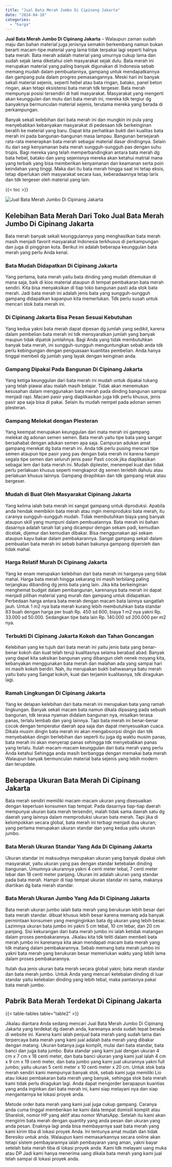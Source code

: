 ```yaml
---
title: "Jual Bata Merah Jumbo Di Cipinang Jakarta"
date: "2024-04-18"
categories: 
  - "harga"
---
```


**Jual Bata Merah Jumbo Di Cipinang Jakarta** – Walaupun zaman sudah maju dan bahan material juga jenisnya semakin berkembang namun bukan berarti macam-tipe material yang lama tidak terpakai lagi seperti halnya bata merah. Bata merah adalah material yang umurnya cukup lama dan sudah sejak lama diketahui oleh masyarakat sejak dulu. Bata merah ini merupakan material yang paling banyak digunakan di Indonesia sebab memang mudah dalam pembuatannya, gampang untuk mendapatkannya dan gampang pula dalam progres pemasangannya. Meski hari ini banyak sekali material sejenis, seperti hebel atau bata ringan, batako, panel beton ringan, akan tetapi eksistensi bata merah tdk tergeser. Bata merah mempunyai posisi tersendiri di hati masyarakat. Masyarakat yang mengerti akan keunggulan dan mutu dari bata merah ini, mereka tdk tergiur dg banyaknya bermunculan material sejenis, terutama mereka yang berada di perkampungan.

Banyak sekali kelebihan dari bata merah ini dan mungkin ini pula yang menyebabkan kebanyakan masyarakat di pedesaan tdk berkeinginan beralih ke material yang baru. Dapat kita perhatikan bukti dari kualitas bata merah ini pada bangunan-bangunan masa lampau. Bangunan bersejarah rata-rata menerapkan bata merah sebagai material dasar dindingnya. Selain itu dari segi kenyamanan bata merah sungguh-sungguh pas dengan suhu tropis. Bagi mereka yang telah memperbandingkan antara bata merah dg bata hebel, batako dan yang sejenisnya mereka akan ketahui matrial mana yang terbaik yang bisa memberikan kenyamanan dan keamanan serta poin keindahan yang tinggi. Maka dari itu bata merah hingga saat ini tetap eksis, tetap diperlukan oleh masyarakat secara luas, keberadaannya tetap laris dan tdk tergeser oleh material yang lain.

{{< toc >}}

![Jual Bata Merah Jumbo Di Cipinang Jakarta](/images/jual-bata-merah-15.png)

## Kelebihan Bata Merah Dari Toko Jual Bata Merah Jumbo Di Cipinang Jakarta

Bata merah banyak sekali keunggulannya yang menghasilkan bata merah masih menjadi favorit masyarakat Indonesia terkhusus di perkampungan dan juga di pinggiran kota. Berikut ini adalah beberapa keunggulan bata merah yang perlu Anda kenal.

### Bata Mudah Didapatkan Di Cipinang Jakarta

Yang pertama, bata merah yaitu bata dinding yang mudah ditemukan di mana saja, baik di kios material ataupun di tempat pembakaran bata merah sendiri. Kita bisa menyaksikan di tiap toko bangunan pasti ada stok bata merah. Jadi bata merah ini adalah jenis bata yang sungguh-sungguh gampang didapatkan kapanpun kita memerlukan. Tdk perlu susah untuk mencari stok bata merah ini.

### Di Cipinang Jakarta Bisa Pesan Sesuai Kebutuhan

Yang kedua yakni bata merah dapat dipesan dg jumlah yang sedikit, karena dalam pembelian bata merah ini tdk mensyaratkan jumlah yang banyak maupun tidak dipatok jumlahnya. Bagi Anda yang tidak membutuhkan banyak bata merah, ini sungguh-sungguh menguntungkan sebab anda tdk perlu kebingungan dengan penguasaan kuantitas pembelian. Anda hanya tinggal membeli dg jumlah yang layak dengan keinginan anda.

### Gampang Dipakai Pada Bangunan Di Cipinang Jakarta

Yang ketiga keunggulan dari bata merah ini mudah untuk dipakai tukang yang telah piawai atau malah masih belajar. Tidak akan menemukan kesusahan dalam menggunakan bata merah pada dinding bangunan sampai menjadi rapi. Macam pasir yang diaplikasikan juga tdk perlu khusus, jenis pasir apa saja bisa di pakai. Selain itu mudah nempel pada adonan semen plesteran.

### Gampang Melekat dengan Plesteran

Yang keempat merupakan keunggulan dari mata merah ini gampang melekat dg adonan semen semen. Bata merah yaitu tipe bata yang sangat bersahabat dengan adukan semen apa saja. Campuran adukan amat gampang merekat dg bata merah ini. Anda tdk perlu pusing mencari tipe semen ataupun tipe pasir yang pas dengan bata merah ini karena hampir segala tipe semen dan seluruh jenis pasir Pasti cocok jika diaplikasikan sebagai lem dari bata merah ini. Mudah diplester, menempel kuat dan tidak perlu perlakuan khusus seperti mengkaprot dg semen terlebih dahulu atau perlakuan khusus lainnya. Gampang dirapihkan dan tdk gampang retak atau bergeser.

### Mudah di Buat Oleh Masyarakat Cipinang Jakarta

Yang kelima ialah bata merah ini sangat gampang untuk diproduksi. Apabila anda hendak membikin bata merah atau ingin memproduksi bata merah, itu caranya sungguh-sungguh mudah. Tidak membutuhkan biaya yang banyak ataupun skill yang mumpuni dalam pembuatannya. Bata merah ini bahan dasarnya adalah tanah liat yang dicampur dengan sekam padi, kemudian dicetak, dijemur dan kemudian dibakar. Bisa menggunakan api sekam ataupun kayu bakar dalam pembakarannya. Sangat gampang sekali dalam pembuatan bata merah ini sebab bahan bakunya gampang diperoleh dan tidak mahal.

### Harga Relatif Murah Di Cipinang Jakarta

Yang ke enam merupakan kelebihan dari bata merah ini harganya yang tidak mahal. Harga bata merah hingga sekarang ini masih terbilang paling terjangkau dibanding dg jenis bata yang lain. Jika kita berkeinginan menghemat budget dalam pembangunan, karenanya bata merah ini dapat menjadi pilihan material yang murah dan gampang untuk didapatkan. Perbedaan harga antara bata merah dengan macam bata lainnya sangatlah jauh. Untuk 1 m2 nya bata merah kurang lebih membutuhkan bata standar 83 buah dengan harga per buah Rp. 450 sd 600, biaya 1 m2 nya yakni Rp. 33.000 sd 50.000. Sedangkan tipe bata lain Rp. 140.000 sd 200.000 per m2 nya.

### Terbukti Di Cipinang Jakarta Kokoh dan Tahan Goncangan

Kelebihan yang ke tujuh dari bata merah ini yaitu jenis bata yang benar-benar kokoh dan kuat telah teruji kualitasnya selama berabad abad. Banyak yang dapat kita saksikan bangunan yang dibangun oleh nenek moyang kita, kebanyakan menggunakan bata merah dan malahan ada yang sampai hari ini masih kokoh berdiri. Nah, itu merupakan bukti bahwasanya batu merah yaitu batu yang Sangat kokoh, kuat dan terjamin kualitasnya, tdk diragukan lagi.

### Ramah Lingkungan Di Cipinang Jakarta

Yang ke delapan kelebihan dari bata merah ini merupakan bata yang ramah lingkungan. Banyak sekali macam bata namun dikala dipasang pada sebuah bangunan, tdk terasa nyaman didalam bangunan nya, misalkan terasa panas, terlalu lembab dan yang lainnya. Tapi bata merah ini benar-benar cocok dengan temperatur daerah apa saja dan dapat menyesuaikan cuaca. Dikala musim dingin bata merah ini akan mengabsorpsi dingin dan tdk menyebabkan dingin berlebihan dan seperti itu juga dg waktu musim panas, bata merah ini akan menyerap panas sehingga tdk menyebabkan panas yang terlalu. Itulah macam-macam keunggulan dari bata merah yang perlu Anda ketahui Sehingga anda masih berbangga dengan memakai bata merah Walaupun banyak bermunculan material bata sejenis yang lebih modern dan terupdate.

## Beberapa Ukuran Bata Merah Di Cipinang Jakarta

Bata merah sendiri memiliki macam-macam ukuran yang disesuaikan dengan keperluan konsumen tiap tempat. Pada dasarnya tiap-tiap daerah mempunyai ukuran bata merah tersendiri, malah tidak sama daerah satu dg daerah yang lainnya dalam memproduksi ukuran bata merah. Tapi jika di kelompokkan secara global, bata merah ini terbagi menjadi dua ukuran; yang pertama merupakan ukuran standar dan yang kedua yaitu ukuran jumbo.

### Bata Merah Ukuran Standar Yang Ada Di Cipinang Jakarta

Ukuran standar ini maksudnya merupakan ukuran yang banyak dipakai oleh masyarakat, yaitu ukuran yang pas dengan standar ketebalan dinding bangunan. Umumnya ukurannya yakni 4 centi meter tebal, 7 centi meter lebar dan 18 centi meter panjang. Ukuran ini adalah ukuran yang standar pada bata merah. Hampir di tiap tempat ukuran standar ini sama, makanya diartikan dg bata merah standar.

### Bata Merah Ukuran Jumbo Yang Ada Di Cipinang Jakarta

Bata merah ukuran jumbo ialah bata merah yang berukuran lebih besar dari bata merah standar. dibuat khusus lebih besar karena memang ada banyak permintaan konsumen yang menginginkan bata dg ukuran yang lebih besar. Lazimnya ukuran bata jumbo ini yakni 5 cm tebal, 10 cm lebar, dan 20 cm panjang. Sisi kekurangan dari bata merah jumbo ini ialah ketidak matangan dalam proses pembakarannya. Jikalau kita tdk teliti dalam membeli bata merah jumbo ini karenanya kita akan mendapati macam bata merah yang tdk matang dalam pembakarannya. Sebab memang bata merah jumbo ini yakni bata merah yang berukuran besar memerlukan waktu yang lebih lama dalam proses pembakarannya.

Itulah dua jenis ukuran bata merah secara global yakni; bata merah standar dan bata merah jumbo. Untuk Anda yang mencari ketebalan dinding di luar standar yaitu ketebalan dinding yang lebih tebal, maka pantasnya pakai bata merah jumbo.

## Pabrik Bata Merah Terdekat Di Cipinang Jakarta

{{< table-tables table="table2" >}}

Jikalau diantara Anda sedang mencari Jual Bata Merah Jumbo Di Cipinang Jakarta yang terdekat dg daerah anda, karenanya anda sudah tepat berada di website ini. Karena kami ialah penjual bata merah yang sudah lama dan terpercaya bata merah yang kami jual adalah bata merah yang dibakar dengan matang. Ukuran batanya juga komplit, mulai dari bata standar, bata banci dan juga bata jumbo. Bata standar yang kami jual dengan ukuran 4 cm x 7 cm x 18 centi meter, dan bata banci ukuran yang kami jual ialah 4 cm x 9 cm x 19 centi meter, dan bata jumbo yang kami jual ukurannya yakni full jumbo; yaitu ukuran 5 centi meter x 10 centi meter x 20 cm. Untuk stok bata merah sendiri kami mempunyai banyak stok, sebab kami juga memiliki Lio atau lokasi pembakaran bata merah yang banyak, sehingga stok bata merah kami tidak perlu diragukan lagi. Anda dapat mengorder berapapun kuantias yang anda inginkan dari bata merah ini, kami siap melayani nya dan siap mengantarnya ke lokasi proyek anda.

Metode order bata merah yang kami jual juga cukup gampang. Caranya anda cuma tinggal memberikan ke kami data tempat domisili komplit atau Sharelok, nomor HP yang aktif atau nomor WhatsApp. Setelah itu kami akan mengirim bata merah dengan quantity yang anda pesan dan ukuran yang anda pesan. Enaknya lagi anda bisa membayarnya saat bata merah yang kami kirim tiba di lokasi proyek Anda. Ini tentunya amat mudah dan tidak Beresiko untuk anda. Walaupun kami memasarkannya secara online akan tetapi sistem pembayarannya ialah pembayaran yang aman, yakni bayar setelah bata merah tiba di lokasi proyek anda. Kami tdk melayani uang muka atau DP Jadi kami hanya menerima uang dikala bata merah yang kami jual telah sampai di lokasi proyek anda.
